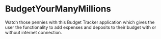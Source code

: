 # BudgetYourManyMillions
Watch those pennies with this Budget Tracker application which gives the user the functionality to add expenses and deposits to their budget with or without internet connection.  
